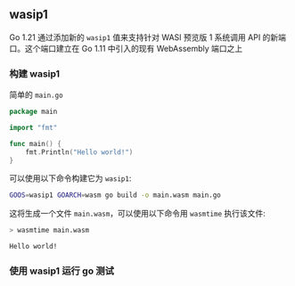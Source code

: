 ## wasip1

Go 1.21 通过添加新的 `wasip1` 值来支持针对 WASI 预览版 1 系统调用 API 的新端口。这个端口建立在 Go 1.11 中引入的现有 WebAssembly 端口之上

### 构建 wasip1

简单的 `main.go`

```go
package main

import "fmt"

func main() {
	fmt.Println("Hello world!")
}

```

可以使用以下命令构建它为 `wasip1`:

```bash
GOOS=wasip1 GOARCH=wasm go build -o main.wasm main.go
```

这将生成一个文件 `main.wasm`，可以使用以下命令用 `wasmtime` 执行该文件:

```bash
> wasmtime main.wasm

Hello world!
```

### 使用 wasip1 运行 go 测试
